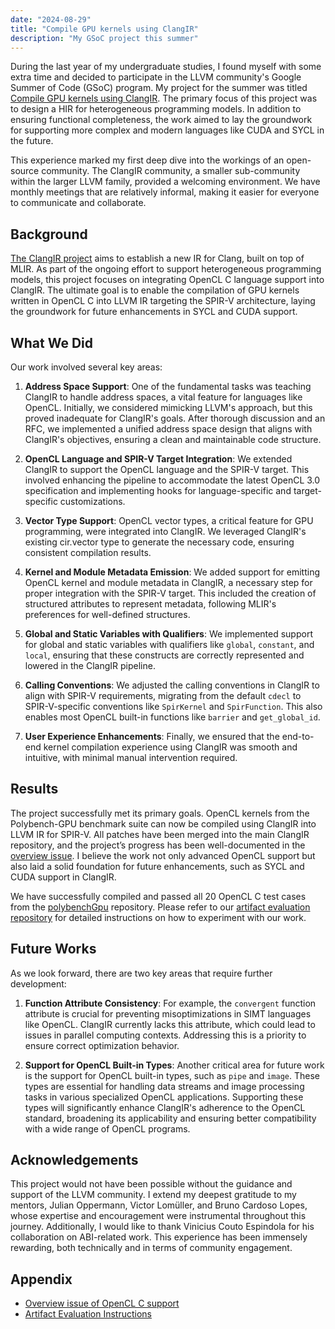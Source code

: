 ```yaml
---
date: "2024-08-29"
title: "Compile GPU kernels using ClangIR"
description: "My GSoC project this summer"
---
```


During the last year of my undergraduate studies, I found myself with some extra time and decided to participate in the LLVM community's Google Summer of Code (GSoC) program. My project for the summer was titled [Compile GPU kernels using ClangIR](https://discourse.llvm.org/t/clangir-compile-gpu-kernels-using-clangir/76984). The primary focus of this project was to design a HIR for heterogeneous programming models. In addition to ensuring functional completeness, the work aimed to lay the groundwork for supporting more complex and modern languages like CUDA and SYCL in the future.

This experience marked my first deep dive into the workings of an open-source community. The ClangIR community, a smaller sub-community within the larger LLVM family, provided a welcoming environment. We have monthly meetings that are relatively informal, making it easier for everyone to communicate and collaborate.

## Background

[The ClangIR project](https://github.com/llvm/clangir) aims to establish a new IR for Clang, built on top of MLIR. As part of the ongoing effort to support heterogeneous programming models, this project focuses on integrating OpenCL C language support into ClangIR. The ultimate goal is to enable the compilation of GPU kernels written in OpenCL C into LLVM IR targeting the SPIR-V architecture, laying the groundwork for future enhancements in SYCL and CUDA support.

## What We Did

Our work involved several key areas:

1. **Address Space Support**: One of the fundamental tasks was teaching ClangIR to handle address spaces, a vital feature for languages like OpenCL. Initially, we considered mimicking LLVM's approach, but this proved inadequate for ClangIR's goals. After thorough discussion and an RFC, we implemented a unified address space design that aligns with ClangIR's objectives, ensuring a clean and maintainable code structure.

2. **OpenCL Language and SPIR-V Target Integration**: We extended ClangIR to support the OpenCL language and the SPIR-V target. This involved enhancing the pipeline to accommodate the latest OpenCL 3.0 specification and implementing hooks for language-specific and target-specific customizations.

3. **Vector Type Support**: OpenCL vector types, a critical feature for GPU programming, were integrated into ClangIR. We leveraged ClangIR's existing cir.vector type to generate the necessary code, ensuring consistent compilation results.

4. **Kernel and Module Metadata Emission**: We added support for emitting OpenCL kernel and module metadata in ClangIR, a necessary step for proper integration with the SPIR-V target. This included the creation of structured attributes to represent metadata, following MLIR's preferences for well-defined structures.

5. **Global and Static Variables with Qualifiers**: We implemented support for global and static variables with qualifiers like `global`, `constant`, and `local`, ensuring that these constructs are correctly represented and lowered in the ClangIR pipeline.

6. **Calling Conventions**: We adjusted the calling conventions in ClangIR to align with SPIR-V requirements, migrating from the default `cdecl` to SPIR-V-specific conventions like `SpirKernel` and `SpirFunction`. This also enables most OpenCL built-in functions like `barrier` and `get_global_id`.

7. **User Experience Enhancements**: Finally, we ensured that the end-to-end kernel compilation experience using ClangIR was smooth and intuitive, with minimal manual intervention required.

## Results

The project successfully met its primary goals. OpenCL kernels from the Polybench-GPU benchmark suite can now be compiled using ClangIR into LLVM IR for SPIR-V. All patches have been merged into the main ClangIR repository, and the project’s progress has been well-documented in the [overview issue](https://github.com/llvm/clangir/issues/689). I believe the work not only advanced OpenCL support but also laid a solid foundation for future enhancements, such as SYCL and CUDA support in ClangIR.

We have successfully compiled and passed all 20 OpenCL C test cases from the [polybenchGpu](https://github.com/sgrauerg/polybenchGpu) repository. Please refer to our [artifact evaluation repository](https://github.com/seven-mile/clangir-ocl-ae) for detailed instructions on how to experiment with our work.

## Future Works

As we look forward, there are two key areas that require further development:

1. **Function Attribute Consistency**: For example, the `convergent` function attribute is crucial for preventing misoptimizations in SIMT languages like OpenCL. ClangIR currently lacks this attribute, which could lead to issues in parallel computing contexts. Addressing this is a priority to ensure correct optimization behavior.

2. **Support for OpenCL Built-in Types**: Another critical area for future work is the support for OpenCL built-in types, such as `pipe` and `image`. These types are essential for handling data streams and image processing tasks in various specialized OpenCL applications. Supporting these types will significantly enhance ClangIR's adherence to the OpenCL standard, broadening its applicability and ensuring better compatibility with a wide range of OpenCL programs.

## Acknowledgements

This project would not have been possible without the guidance and support of the LLVM community. I extend my deepest gratitude to my mentors, Julian Oppermann, Victor Lomüller, and Bruno Cardoso Lopes, whose expertise and encouragement were instrumental throughout this journey. Additionally, I would like to thank Vinicius Couto Espindola for his collaboration on ABI-related work. This experience has been immensely rewarding, both technically and in terms of community engagement.

## Appendix

* [Overview issue of OpenCL C support](https://github.com/llvm/clangir/issues/689)
* [Artifact Evaluation Instructions](https://github.com/seven-mile/clangir-ocl-ae)